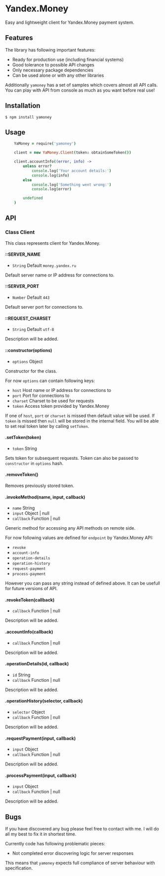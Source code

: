 # Yandex.Money

Easy and lightweight client for Yandex.Money payment system.

## Features

The library has following important features:

- Ready for production use (including financial systems)
- Good tolerance to possible API changes
- Only necessary package dependencies
- Can be used alone or with any other libraries

Additionally `yamoney` has a set of samples which covers almost all API calls.
You can play with API from console as much as you want before real use!

## Installation

```
$ npm install yamoney
```

## Usage

```coffeescript
	YaMoney = require('yamoney')

	client = new YaMoney.Client(token: obtainSomeToken())

	client.accountInfo((error, info) ->
		unless error?
			console.log('Your account details:')
			console.log(info)
		else
			console.log('Something went wrong:')
			console.log(error)

		undefined
	)
```

## API

### Class Client

This class represents client for Yandex.Money.

#### ::SERVER_NAME

- `String` Default `money.yandex.ru`

Default server name or IP address for connections to.

#### ::SERVER_PORT

- `Number` Default `443`

Default server port for connections to.

#### ::REQUEST_CHARSET

- `String` Default `utf-8`

Description will be added.

#### ::constructor(options)
- `options` Object

Constructor for the class.

For now `options` can contain following keys:

- `host` Host name or IP address for connections to
- `port` Port for connections to
- `charset` Charset to be used for requests
- `token` Access token provided by Yandex.Money

If one of `host`, `port` or `charset` is missed then default value will be used. If `token` is missed then `null` will be stored in the internal field. You will be able to set real token later by calling `setToken`.

#### .setToken(token)
- `token` String

Sets token for subsequent requests. Token can also be passed to `constructor` in `options` hash.

#### .removeToken()

Removes previously stored token.

#### .invokeMethod(name, input, callback)
- `name` String
- `input` Object | null
- `callback` Function | null

Generic method for accessing any API methods on remote side.

For now following values are defined for `endpoint` by Yandex.Money API:

- `revoke`
- `account-info`
- `operation-details`
- `operation-history`
- `request-payment`
- `process-payment`

However you can pass any string instead of defined above. It can be usefull for future versions of API.

#### .revokeToken(callback)
- `callback` Function | null

Description will be added.

#### .accountInfo(callback)
- `callback` Function | null

Description will be added.

#### .operationDetails(id, callback)
- `id` String
- `callback` Function | null

Description will be added.

#### .operationHistory(selector, callback)
- `selector` Object
- `callback` Function | null

Description will be added.

#### .requestPayment(input, callback)
- `input` Object
- `callback` Function | null

Description will be added.

#### .processPayment(input, callback)
- `input` Object
- `callback` Function | null

Description will be added.

## Bugs

If you have discovered any bug please feel free to contact with me. I will do all my best to fix it in shortest time.

Currently code has following problematic pieces:

- Not completed error discovering logic for server responses

This means that `yamoney` expects full compliance of server behaviour with specification.
